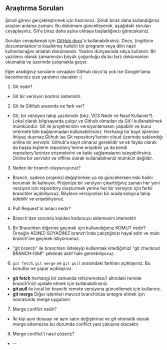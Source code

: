 ## Araştırma Soruları

Şimdi görevi gerçekleştirmek için hazırsınız. Şimdi biraz daha kullandığımız araçları anlama zamanı. Bu dokümanı güncelleyerek, aşağıdaki soruları cevaplayınız. Git'e biraz daha aşina olmaya başladığınızı göreceksiniz. 

Soruları cevaplamak için [GitHub docs](https://docs.github.com/en)'u kullanabilirsiniz. Docs, (ingilizce documentation'ın kısaltılmış halidir) bir programı veya dilin nasıl kullanılacağını anlatan dokümandır. Yazılım dünyasında sıkça kullanılır. Bir yazılımcı olarak zamanınızın büyük çoğunluğu da bu tarz dokümanları okumakla ve üzerinde çalışmakla geçer.

Eğer aradığınız soruların cevapları GitHub docs'ta yok ise Google'lama becerileriniz size yardımcı olacaktır :)

1. Git nedir?
* Git bir versiyon kontrol sistemidir.
2. Git ile GitHub arasında ne fark var?
* Git, bir versiyon takip yazılımıdır (bkz: VCS Nedir ve Nasıl Kullanılır?). Lokal olarak bilgisayarda çalışır ve Github olmadan da Git'i kullanabilmek mümkündür. Git ile projelreinizin versiyonlamasını yapabilir ve bunu internete bile bağlanmadan kullanabilirsiniz. Herhangi bir kayıt işlemine ihtiyaç duymaz.Github ise Git repository'lerinin cloud üzerinde saklandığı online bir servistir. Github'a kayıt olmanız gereklidir ve ek fayda olarak da başka kişilerin repository'lerine erişebilir ya da kendi repository'lerinize erişmelerini ve katkı sağlamalarını isteyebilirsiniz. Online bir servistir ve offline olarak kullanabilneniz mümkün değildir.
3. Neden bir branch oluşturuyoruz?
* Branch, sadece projenizi değiştirirken ya da güncellerken eski halini korumak ile kalmıyor. Projenize bir versiyon çıkarttığınız zaman her yeni versiyon için repository oluşturmak yerine her bir versiyon için farklı branchler açabiliyoruz. Böylece versiyonları bir arada kolayca takip edebilir ve erişebiliyoruz.
4. Pull Request'in amacı nedir?
* Branch'dan sorumlu kişiden kodunuzu eklemesini istemektir
5. Bir Branchten diğerine geçmek için kullanıdığımız KOMUT nedir? Örneğin ADINIZ-SOYADINIZ branch'inde çalıştığınızı hayal edin ve main branch'ine geçmek istiyorsunuz.
* "git branch" ile branchları listeleyip kullanmak istediğimizi "git checkout BRANCH-İSMİ" şeklinde aktif hale getirebiliyoruz.
6. `git fetch`, `git merge` ve `git pull` arasındaki farklıarı açıklayınız. Bu konutlar ne yapar açıklayınız.
* **git fetch** herhangi bir zamanda refs/remotes/<remote>/ altındaki remote branch’inizi update etmek için kullanabilirsiniz.
* **git pull** ile local bir branchi remote versiyona güncellemek için kullanırız.
* **git merge** Diğer işlemleri mevcut branchinize entegre etmek için sonrasında merge uygulanır.
7. Merge conflict nedir?
* İki kişi aynı dosyayı ve aynı satırı değiştirirse ve git otomatik olarak merge edemezse bu durumda conflict yani çakışma olacaktır.
8. Merge conflict'i nasıl çözeriz?
* --
